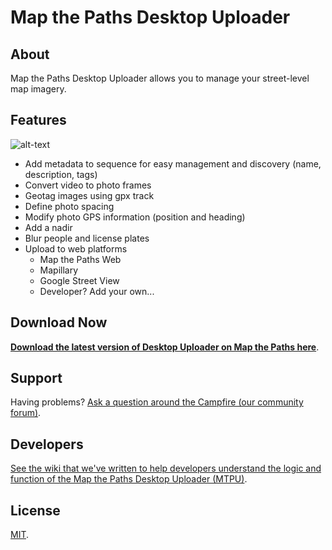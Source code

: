 # Map the Paths Desktop Uploader

## About

Map the Paths Desktop Uploader allows you to manage your street-level map imagery.

## Features

![alt-text](https://raw.githubusercontent.com/wiki/trek-view/mtp-desktop-uploader/images/sequence-list.png "")

* Add metadata to sequence for easy management and discovery (name, description, tags)
* Convert video to photo frames
* Geotag images using gpx track
* Define photo spacing
* Modify photo GPS information (position and heading)
* Add a nadir
* Blur people and license plates
* Upload to web platforms
	- Map the Paths Web
	- Mapillary
	- Google Street View
	- Developer? Add your own...

## Download Now

[**Download the latest version of Desktop Uploader on Map the Paths here**](https://mtp.trekview.org/upload).

## Support

Having problems? [Ask a question around the Campfire (our community forum)](https://campfire.trekview.org/c/support/8).

## Developers

[See the wiki that we've written to help developers understand the logic and function of the Map the Paths Desktop Uploader (MTPU)](https://guides.trekview.org/mtp-desktop-uploader/developer-docs).

## License

[MIT](/LICENSE.txt).
